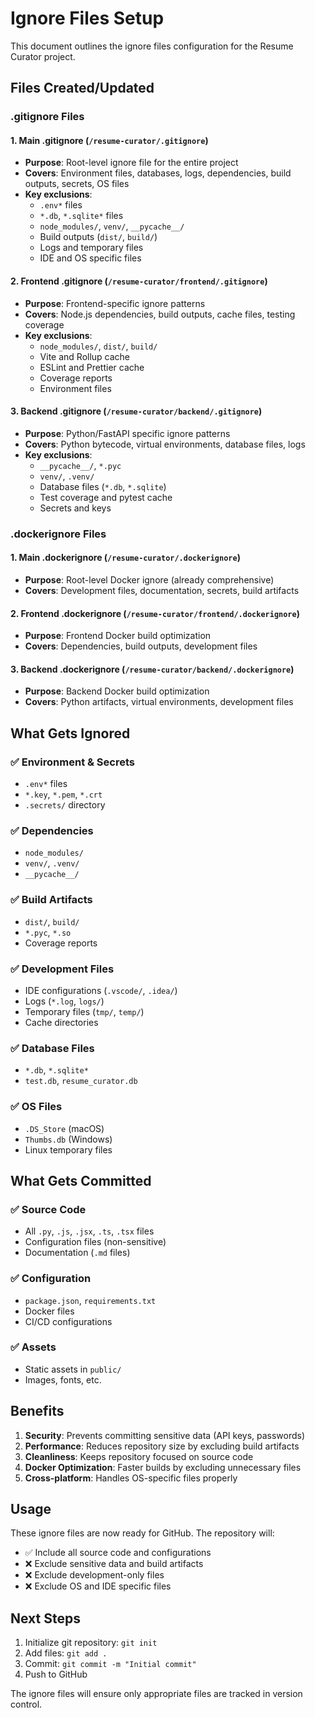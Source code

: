 # Ignore Files Setup

This document outlines the ignore files configuration for the Resume Curator project.

## Files Created/Updated

### .gitignore Files

#### 1. Main .gitignore (`/resume-curator/.gitignore`)
- **Purpose**: Root-level ignore file for the entire project
- **Covers**: Environment files, databases, logs, dependencies, build outputs, secrets, OS files
- **Key exclusions**:
  - `.env*` files
  - `*.db`, `*.sqlite*` files
  - `node_modules/`, `venv/`, `__pycache__/`
  - Build outputs (`dist/`, `build/`)
  - Logs and temporary files
  - IDE and OS specific files

#### 2. Frontend .gitignore (`/resume-curator/frontend/.gitignore`)
- **Purpose**: Frontend-specific ignore patterns
- **Covers**: Node.js dependencies, build outputs, cache files, testing coverage
- **Key exclusions**:
  - `node_modules/`, `dist/`, `build/`
  - Vite and Rollup cache
  - ESLint and Prettier cache
  - Coverage reports
  - Environment files

#### 3. Backend .gitignore (`/resume-curator/backend/.gitignore`)
- **Purpose**: Python/FastAPI specific ignore patterns
- **Covers**: Python bytecode, virtual environments, database files, logs
- **Key exclusions**:
  - `__pycache__/`, `*.pyc`
  - `venv/`, `.venv/`
  - Database files (`*.db`, `*.sqlite`)
  - Test coverage and pytest cache
  - Secrets and keys

### .dockerignore Files

#### 1. Main .dockerignore (`/resume-curator/.dockerignore`)
- **Purpose**: Root-level Docker ignore (already comprehensive)
- **Covers**: Development files, documentation, secrets, build artifacts

#### 2. Frontend .dockerignore (`/resume-curator/frontend/.dockerignore`)
- **Purpose**: Frontend Docker build optimization
- **Covers**: Dependencies, build outputs, development files

#### 3. Backend .dockerignore (`/resume-curator/backend/.dockerignore`)
- **Purpose**: Backend Docker build optimization
- **Covers**: Python artifacts, virtual environments, development files

## What Gets Ignored

### ✅ Environment & Secrets
- `.env*` files
- `*.key`, `*.pem`, `*.crt`
- `.secrets/` directory

### ✅ Dependencies
- `node_modules/`
- `venv/`, `.venv/`
- `__pycache__/`

### ✅ Build Artifacts
- `dist/`, `build/`
- `*.pyc`, `*.so`
- Coverage reports

### ✅ Development Files
- IDE configurations (`.vscode/`, `.idea/`)
- Logs (`*.log`, `logs/`)
- Temporary files (`tmp/`, `temp/`)
- Cache directories

### ✅ Database Files
- `*.db`, `*.sqlite*`
- `test.db`, `resume_curator.db`

### ✅ OS Files
- `.DS_Store` (macOS)
- `Thumbs.db` (Windows)
- Linux temporary files

## What Gets Committed

### ✅ Source Code
- All `.py`, `.js`, `.jsx`, `.ts`, `.tsx` files
- Configuration files (non-sensitive)
- Documentation (`.md` files)

### ✅ Configuration
- `package.json`, `requirements.txt`
- Docker files
- CI/CD configurations

### ✅ Assets
- Static assets in `public/`
- Images, fonts, etc.

## Benefits

1. **Security**: Prevents committing sensitive data (API keys, passwords)
2. **Performance**: Reduces repository size by excluding build artifacts
3. **Cleanliness**: Keeps repository focused on source code
4. **Docker Optimization**: Faster builds by excluding unnecessary files
5. **Cross-platform**: Handles OS-specific files properly

## Usage

These ignore files are now ready for GitHub. The repository will:
- ✅ Include all source code and configurations
- ❌ Exclude sensitive data and build artifacts
- ❌ Exclude development-only files
- ❌ Exclude OS and IDE specific files

## Next Steps

1. Initialize git repository: `git init`
2. Add files: `git add .`
3. Commit: `git commit -m "Initial commit"`
4. Push to GitHub

The ignore files will ensure only appropriate files are tracked in version control.